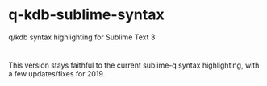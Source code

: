 # q-kdb-sublime-syntax
q/kdb syntax highlighting for Sublime Text 3

#
This version stays faithful to the current sublime-q syntax highlighting, with a few updates/fixes for 2019.


